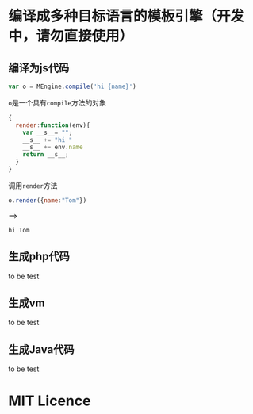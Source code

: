 # 编译成多种目标语言的模板引擎（开发中，请勿直接使用）

## 编译为js代码

```javascript
var o = MEngine.compile('hi {name}')
```

`o`是一个具有`compile`方法的对象

```javascript
{
  render:function(env){
    var __s__= "";
    __s__ += "hi "
    __s__ += env.name
    return __s__;
  }
}
```
调用`render`方法

```javascript
o.render({name:"Tom"})
```

==>

```
hi Tom
```


## 生成php代码

to be test

## 生成vm

to be test

## 生成Java代码

to be test

# MIT Licence

